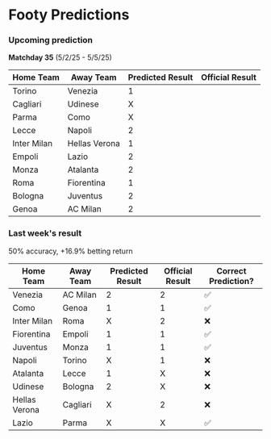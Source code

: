 # Footy Predictions

### Upcoming prediction

**Matchday 35** (5/2/25 - 5/5/25)

| Home Team   | Away Team     | Predicted Result | Official Result |
| ----------- | ------------- | ---------------- | --------------- |
| Torino      | Venezia       | 1                |                 |
| Cagliari    | Udinese       | X                |                 |
| Parma       | Como          | X                |                 |
| Lecce       | Napoli        | 2                |                 |
| Inter Milan | Hellas Verona | 1                |                 |
| Empoli      | Lazio         | 2                |                 |
| Monza       | Atalanta      | 2                |                 |
| Roma        | Fiorentina    | 1                |                 |
| Bologna     | Juventus      | 2                |                 |
| Genoa       | AC Milan      | 2                |                 |

### Last week's result

50% accuracy, +16.9% betting return

| Home Team     | Away Team | Predicted Result | Official Result | Correct Prediction? |
| ------------- | --------- | ---------------- | --------------- | ------------------- |
| Venezia       | AC Milan  | 2                | 2               | ✅                  |
| Como          | Genoa     | 1                | 1               | ✅                  |
| Inter Milan   | Roma      | X                | 2               | ❌                  |
| Fiorentina    | Empoli    | 1                | 1               | ✅                  |
| Juventus      | Monza     | 1                | 1               | ✅                  |
| Napoli        | Torino    | X                | 1               | ❌                  |
| Atalanta      | Lecce     | 1                | X               | ❌                  |
| Udinese       | Bologna   | 2                | X               | ❌                  |
| Hellas Verona | Cagliari  | X                | 2               | ❌                  |
| Lazio         | Parma     | X                | X               | ✅                  |
